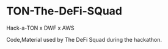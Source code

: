 # TON-The-DeFi-SQuad
Hack-a-TON x DWF x AWS 

Code,Material used by The DeFi Squad during the hackathon.

